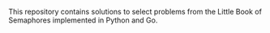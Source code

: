 This repository contains solutions to select problems from the Little Book of Semaphores implemented in Python and Go.
